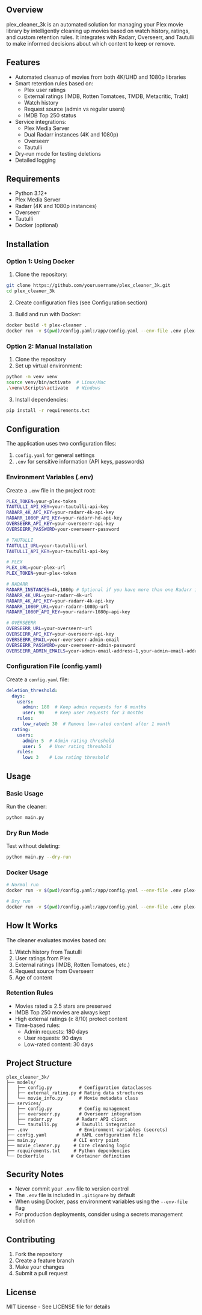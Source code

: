 

## Overview

plex_cleaner_3k is an automated solution for managing your Plex movie library by intelligently cleaning up movies based on watch history, ratings, and custom retention rules. It integrates with Radarr, Overseerr, and Tautulli to make informed decisions about which content to keep or remove.

## Features

- Automated cleanup of movies from both 4K/UHD and 1080p libraries
- Smart retention rules based on:
  - Plex user ratings
  - External ratings (IMDB, Rotten Tomatoes, TMDB, Metacritic, Trakt)
  - Watch history
  - Request source (admin vs regular users)
  - IMDB Top 250 status
- Service integrations:
  - Plex Media Server
  - Dual Radarr instances (4K and 1080p)
  - Overseerr
  - Tautulli
- Dry-run mode for testing deletions
- Detailed logging

## Requirements

- Python 3.12+
- Plex Media Server
- Radarr (4K and 1080p instances)
- Overseerr
- Tautulli
- Docker (optional)

## Installation

### Option 1: Using Docker

1. Clone the repository:

```bash
git clone https://github.com/yourusername/plex_cleaner_3k.git
cd plex_cleaner_3k
```

2. Create configuration files (see Configuration section)

3. Build and run with Docker:

```bash
docker build -t plex-cleaner .
docker run -v $(pwd)/config.yaml:/app/config.yaml --env-file .env plex-cleaner
```

### Option 2: Manual Installation

1. Clone the repository
2. Set up virtual environment:

```bash
python -m venv venv
source venv/bin/activate  # Linux/Mac
.\venv\Scripts\activate   # Windows
```

3. Install dependencies:

```bash
pip install -r requirements.txt
```

## Configuration

The application uses two configuration files:

1. `config.yaml` for general settings
2. `.env` for sensitive information (API keys, passwords)

### Environment Variables (.env)

Create a `.env` file in the project root:

```bash
PLEX_TOKEN=your-plex-token
TAUTULLI_API_KEY=your-tautulli-api-key
RADARR_4K_API_KEY=your-radarr-4k-api-key
RADARR_1080P_API_KEY=your-radarr-hd-api-key
OVERSEERR_API_KEY=your-overseerr-api-key
OVERSEERR_PASSWORD=your-overseerr-password

# TAUTULLI 
TAUTULLI_URL=your-tautulli-url
TAUTULLI_API_KEY=your-tautulli-api-key

# PLEX
PLEX_URL=your-plex-url
PLEX_TOKEN=your-plex-token

# RADARR
RADARR_INSTANCES=4k,1080p # Optional if you have more than one Radarr instance
RADARR_4K_URL=your-radarr-4k-url
RADARR_4K_API_KEY=your-radarr-4k-api-key
RADARR_1080P_URL=your-radarr-1080p-url
RADARR_1080P_API_KEY=your-radarr-1080p-api-key

# OVERSEERR
OVERSEERR_URL=your-overseerr-url
OVERSEERR_API_KEY=your-overseerr-api-key
OVERSEERR_EMAIL=your-overseerr-admin-email
OVERSEERR_PASSWORD=your-overseerr-admin-password
OVERSEERR_ADMIN_EMAILS=your-admin-email-address-1,your-admin-email-address-2,...
```

### Configuration File (config.yaml)

Create a `config.yaml` file:

```yaml
deletion_threshold:
  days:
    users:
      admin: 180  # Keep admin requests for 6 months
      user: 90    # Keep user requests for 3 months
    rules:
      low_rated: 30  # Remove low-rated content after 1 month
  rating:
    users:
      admin: 5  # Admin rating threshold
      user: 5   # User rating threshold
    rules:
      low: 3    # Low rating threshold
```

## Usage

### Basic Usage

Run the cleaner:

```bash
python main.py
```

### Dry Run Mode

Test without deleting:

```bash
python main.py --dry-run
```

### Docker Usage

```bash
# Normal run
docker run -v $(pwd)/config.yaml:/app/config.yaml --env-file .env plex-cleaner

# Dry run
docker run -v $(pwd)/config.yaml:/app/config.yaml --env-file .env plex-cleaner --dry-run
```

## How It Works

The cleaner evaluates movies based on:

1. Watch history from Tautulli
2. User ratings from Plex
3. External ratings (IMDB, Rotten Tomatoes, etc.)
4. Request source from Overseerr
5. Age of content

### Retention Rules

- Movies rated ≥ 2.5 stars are preserved
- IMDB Top 250 movies are always kept
- High external ratings (≥ 8/10) protect content
- Time-based rules:
  - Admin requests: 180 days
  - User requests: 90 days
  - Low-rated content: 30 days

## Project Structure

```
plex_cleaner_3k/
├── models/
│   ├── config.py          # Configuration dataclasses
│   ├── external_rating.py # Rating data structures
│   └── movie_info.py      # Movie metadata class
├── services/
│   ├── config.py          # Config management
│   ├── overseerr.py       # Overseerr integration
│   ├── radarr.py         # Radarr API client
│   └── tautulli.py       # Tautulli integration
├── .env                   # Environment variables (secrets)
├── config.yaml           # YAML configuration file
├── main.py              # CLI entry point
├── movie_cleaner.py     # Core cleaning logic
├── requirements.txt     # Python dependencies
└── Dockerfile          # Container definition
```

## Security Notes

- Never commit your `.env` file to version control
- The `.env` file is included in `.gitignore` by default
- When using Docker, pass environment variables using the `--env-file` flag
- For production deployments, consider using a secrets management solution

## Contributing

1. Fork the repository
2. Create a feature branch
3. Make your changes
4. Submit a pull request

## License

MIT License - See LICENSE file for details
